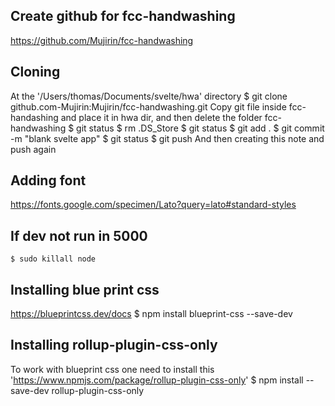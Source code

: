 ## Create github for fcc-handwashing
https://github.com/Mujirin/fcc-handwashing

## Cloning
At the '/Users/thomas/Documents/svelte/hwa' directory
    $ git clone github.com-Mujirin:Mujirin/fcc-handwashing.git
Copy git file inside fcc-handashing and place it in hwa dir, and then delete the folder fcc-handwashing
    $ git status
    $ rm .DS_Store 
    $ git status
    $ git add .
    $ git commit -m "blank svelte app"
    $ git status
    $ git push
And then creating this note and push again
## Adding font
https://fonts.google.com/specimen/Lato?query=lato#standard-styles
## If dev not run in 5000
    $ sudo killall node

## Installing blue print css
https://blueprintcss.dev/docs
    $ npm install blueprint-css --save-dev

## Installing rollup-plugin-css-only
To work with blueprint css one need to install this 'https://www.npmjs.com/package/rollup-plugin-css-only'
    $ npm install --save-dev rollup-plugin-css-only